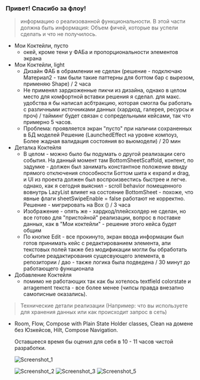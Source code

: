 
### Привет! Спасибо за флоу!

>информацию о реализованной функциональности. В этой части должна быть информация:
Объем фичей, которые вы успели сделать и что не получилось. 

- Мои Коктейли, пусто
    - окей, кроме тени у ФАБа и пропорциональности элементов экрана
- Мои Коктейли, light
    - Дизайн ФАБ в обрамлении не сделан (решение - подключаю Материал2 -
      там были такие паттерны для боттом бар с вырезом, применяю Shape) / 2 часа
    - Не применял зардкоженные пикчи из дизайна, однако в целом место для
      комфортной вставки решения я сделал. для макс. удобства я бы написал
      асбтракцию, которая смогла бы работать с различными источниками данных
      (хардкод, галерея, ресурсы и проч) / тайминг будет связан с
      сопредельными кейсами, так что примерно 5 часов.
    - Проблема: проявляется экран "пусто" при наличии сохраненных в БД моделей
      Решение (LaunchedEffect на уровне компоуз, Более жадная валидация состояния
      во вьюмодели) / 20 мин
- Деталка Коктейля
    - В целом - можно было бы подумать о другой реализации сего события. На данный
      момент там BottomSheetScaffold, контент, по задумке - должен был занимать константное
      положение ввиду прямого отключения способности Боттом шита к eхpand и drag,
      и UI из проекта должен был воспроизвестись быстрее и легче. однако,
      как я сегодня выяснил - scroll behavior помещенного вовнутрь LazyList
      влияет на состояние BottomSheet - похоже, что явные флаги sheetSwipeEnable = false
      работают не корректно. Решение - мигрировать на Box () / 3 часа
    - Изображение - опять же - хардкод/плейсхолдер не сделан, но все готово для
      "пристойной" реализации, вопрос в поставке данных, как в "Мои коктейли" - решение
      этого кейса будет общим
    - По кнопке Edit - все прокинуто, экран ввода информации был готов принимать кейс
      с редактированием элемента, апи текстовых полей также без модификации могли бы обработать
      событие реадактирования сущесвующего элемента, в репозитории / дао - также
      логика была подведена / 30 минут до работающего функционала
- Добавление Коктейля
    - помимо не работающих так как бы хотелось textfield colorstate и arragement
      текста - все более менее
      (чипсы правда внезапно самописные оказались).
      
 >Технические детали реализации (Например: что вы используете для хранения данных или как происходит запрос в сеть)

  - Room, Flow, Compose with Plain State Holder classes, Clean на домене без Юзкейсов, Hilt, Compose Navigation.

      Оставшееся время бы оценил для себя в 10 - 11 часов чистой разработки.

    ![Screenshot_1](https://github.com/thindie/SurfTraineeCoctailBar/assets/93595798/33497222-a50a-40b0-a916-d21bb5464737)
    
    ![Screenshot_2](https://github.com/thindie/SurfTraineeCoctailBar/assets/93595798/cd904651-56ef-4439-a8ad-21c7de4e074a)
      ![Screenshot_3](https://github.com/thindie/SurfTraineeCoctailBar/assets/93595798/9b91f053-3c4f-41ee-a2bc-8293edac6a9a)
    ![Screenshot_5](https://github.com/thindie/SurfTraineeCoctailBar/assets/93595798/1c9a391f-d119-4f69-ad9e-159f64c52704)



      
  
